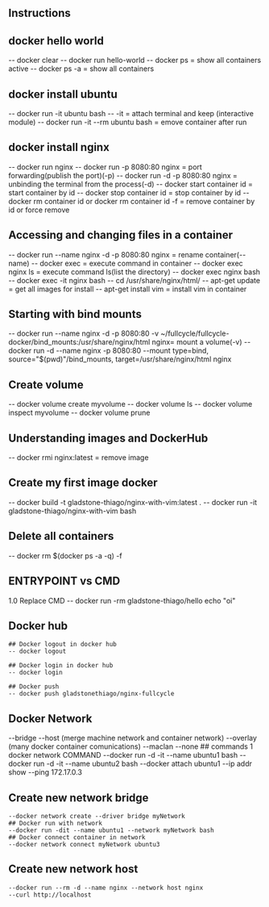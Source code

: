 ## Instructions

## docker hello world
-- docker clear
-- docker run hello-world
-- docker ps = show all containers active
-- docker ps -a = show all containers

## docker install ubuntu
-- docker run -it ubuntu bash
-- -it = attach terminal and keep (interactive module)
-- docker run -it --rm ubuntu bash = emove container after run

## docker install nginx
-- docker run nginx
-- docker run -p 8080:80 nginx = port forwarding(publish the port)(-p)
-- docker run -d -p 8080:80 nginx = unbinding the terminal from the process(-d)
-- docker start container id = start container by id
-- docker stop container id = stop container by id
-- docker rm container id or docker rm container id -f = remove container by id or force remove

## Accessing and changing files in a container
-- docker run --name nginx -d -p 8080:80 nginx = rename container(--name)
-- docker exec = execute command in container 
-- docker exec nginx ls = execute command ls(list the directory)
-- docker exec nginx bash
-- docker exec -it nginx bash
    -- cd /usr/share/nginx/html/ 
    -- apt-get update = get all images for install
    -- apt-get install vim = install vim in container

## Starting with bind mounts
-- docker run --name nginx -d -p 8080:80 -v ~/fullcycle/fullcycle-docker/bind_mounts:/usr/share/nginx/html nginx= mount a volume(-v)
-- docker run -d --name nginx -p 8080:80 --mount type=bind, source="$(pwd)"/bind_mounts, target=/usr/share/nginx/html nginx

## Create volume
-- docker volume create myvolume
-- docker volume ls
-- docker volume inspect myvolume
-- docker volume prune

## Understanding images and DockerHub
-- docker rmi nginx:latest = remove image

## Create my first image docker
-- docker build -t gladstone-thiago/nginx-with-vim:latest .
-- docker run -it gladstone-thiago/nginx-with-vim bash

## Delete all containers
-- docker rm $(docker ps -a -q) -f

## ENTRYPOINT vs CMD
1.0 Replace CMD
-- docker run -rm  gladstone-thiago/hello echo "oi"

## Docker hub
    ## Docker logout in docker hub
    -- docker logout

    ## Docker login in docker hub
    -- docker login

    ## Docker push 
    -- docker push gladstonethiago/nginx-fullcycle

 ## Docker Network
 --bridge
 --host (merge machine network and container network)
 --overlay (many docker container comunications)
 --maclan
 --none
    ## commands 
    1 docker network COMMAND
 --docker run -d -it --name ubuntu1 bash
 --docker run -d -it --name ubuntu2 bash
 --docker attach ubuntu1
 --ip addr show
 --ping 172.17.0.3
## Create new network bridge
    --docker network create --driver bridge myNetwork
    ## Docker run with network
    --docker run -dit --name ubuntu1 --network myNetwork bash
    ## Docker connect container in network
    --docker network connect myNetwork ubuntu3
## Create new network host
    --docker run --rm -d --name nginx --network host nginx
    --curl http://localhost

